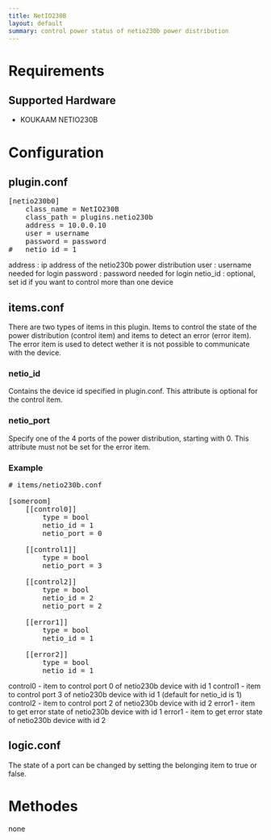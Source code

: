 ```yaml
---
title: NetIO230B
layout: default
summary: control power status of netio230b power distribution
---
```


# Requirements
## Supported Hardware

* KOUKAAM NETIO230B

# Configuration
## plugin.conf

<pre>
[netio230b0]
    class_name = NetIO230B
    class_path = plugins.netio230b
    address = 10.0.0.10
    user = username
    password = password
#   netio_id = 1
</pre>

address  : ip address of the netio230b power distribution
user     : username needed for login
password : password needed for login
netio_id : optional, set id if you want to control more than one device

## items.conf

There are two types of items in this plugin. Items to control the state of the power
distribution (control item) and items to detect an error (error item). The error item
is used to detect wether it is not possible to communicate with the device.

### netio_id

Contains the device id specified in plugin.conf. This attribute is optional for the control item.

### netio_port

Specify one of the 4 ports of the power distribution, starting with 0. This attribute must not
be set for the error item.

### Example

<pre>
# items/netio230b.conf

[someroom]
    [[control0]]
        type = bool
        netio_id = 1
        netio_port = 0

    [[control1]]
        type = bool
        netio_port = 3

    [[control2]]
        type = bool
        netio_id = 2
        netio_port = 2

    [[error1]]
        type = bool
        netio_id = 1

    [[error2]]
        type = bool
        netio_id = 1
</pre>

control0 - item to control port 0 of netio230b device with id 1
control1 - item to control port 3 of netio230b device with id 1 (default for netio_id is 1)
control2 - item to control port 2 of netio230b device with id 2
error1   - item to get error state of netio230b device with id 1
error1   - item to get error state of netio230b device with id 2

## logic.conf

The state of a port can be changed by setting the belonging item to true or false.

# Methodes

none
